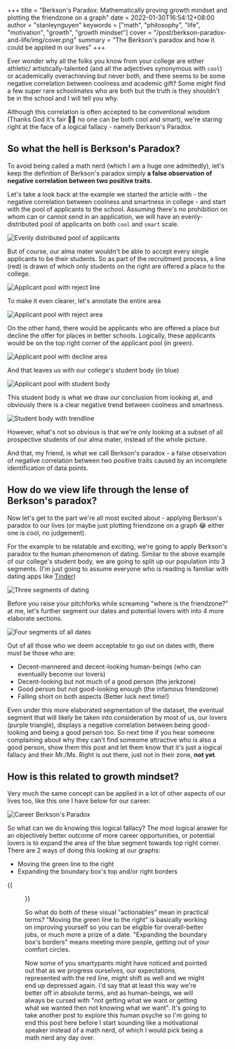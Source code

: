 +++
title = "Berkson's Paradox: Mathematically proving growth mindset and plotting the friendzone on a graph"
date = 2022-01-30T16:54:12+08:00
author = "stanleynguyen"
keywords = ["math", "philosophy", "life", "motivation", "growth", "growth mindset"]
cover = "/post/berkson-paradox-and-life/img/cover.png"
summary = "The Berkson's paradox and how it could be applied in our lives"
+++

Ever wonder why all the folks you know from your college are either athletic/
artistically-talented (and all the adjectives synonymous with `cool`) or academically
overachieving but never both, and there seems to be some negative correlation between
coolness and academic gift? Some might find a few super rare schoolmates who are both
but the truth is they shouldn't be in the school and I will tell you why.

Although this correlation is often accepted to be conventional wisdom (Thanks God it's fair 😮‍💨
no one can be both cool and smart), we're staring right at the face of a logical fallacy - namely
Berkson's Paradox.

## So what the hell is Berkson's Paradox?

To avoid being called a math nerd (which I am a huge one admittedly), let's keep the definition
of Berkson's paradox simply **a false observation of negative correlation between two positive traits**.

Let's take a look back at the example we started the article with - the negative correlation between coolness
and smartness in college - and start with the pool of applicants to the school. Assuming there's no prohibition
on whom can or cannot send in an application, we will have an evenly-distributed pool of applicants on both `cool` and `smart` scale.

![Evenly distributed pool of applicants](./img/student-initial.png)

But of course, our alma mater wouldn't be able to accept every single applicants to be their
students. So as part of the recruitment process, a line (red) is drawn of which only students on
the right are offered a place to the college.

![Applicant pool with reject line](./img/student-reject-line.png)

To make it even clearer, let's annotate the entire area

![Applicant pool with reject area](./img/student-reject-area.png)

On the other hand, there would be applicants who are offered a place but decline the offer for
places in better schools. Logically, these applicants would be on the top right corner of the
applicant pool (in green).

![Applicant pool with decline area](./img/student-decline-area.png)

And that leaves us with our college's student body (in blue)

![Applicant pool with student body](./img/student-all.png)

This student body is what we draw our conclusion from looking at, and obviously there is a clear
negative trend between coolness and smartness.

![Student body with trendline](./img/student-trendline.png)

However, what's not so obvious is that we're only looking at a subset of all prospective students
of our alma mater, instead of the whole picture.

And that, my friend, is what we call Berkson's paradox - a false observation of negative correlation between two positive traits caused by an incomplete identification of data points.

## How do we view life through the lense of Berkson's paradox?

Now let's get to the part we're all most excited about - applying Berkson's paradox to our lives
(or maybe just plotting friendzone on a graph 😂 either one is cool, no judgement).

For the example to be relatable and exciting, we're going to apply Berkson's paradox to the
human phenomenon of dating. Similar to the above example of our college's student body, we are
going to split up our population into 3 segments. (I'm just going to assume everyone who is reading
is familiar with dating apps like [Tinder](https://tinder.com/))

![Three segments of dating](./img/dating-all.png)

Before you raise your pitchforks while screaming "where is the friendzone?" at me, let's further
segment our dates and potential lovers with into 4 more elaborate sections.

![Four segments of all dates](./img/dating-elaborate-segments.png)

Out of all those who we deem acceptable to go out on dates with, there must be those who are:

- Decent-mannered and decent-looking human-beings (who can eventually become our lovers)
- Decent-looking but not much of a good person (the jerkzone)
- Good person but not good-looking enough (the infamous friendzone)
- Falling short on both aspects (Better luck next time!)

Even under this more elaborated segmentation of the dataset, the eventual segment that will likely
be taken into consideration by most of us, our lovers (purple triangle), displays a negative
correlation between being good-looking and being a good person too. So next time if you hear
someone complaining about why they can't find someome attractive who is also a good person, show
them this post and let them know that it's just a logical fallacy and their Mr./Ms. Right is out
there, just not in their zone, **not yet**.

## How is this related to growth mindset?

Very much the same concept can be applied in a lot of other aspects of our lives too, like this
one I have below for our career.

![Career Berkson's Paradox](./img/career.png)

So what can we do knowing this logical fallacy? The most logical answer for an objectively better
outcome of more career opportunities, or potential lovers is to expand the area of the blue
segment towards top right corner. There are 2 ways of doing this looking at our graphs:

- Moving the green line to the right
- Expanding the boundary box's top and/or right borders

{{<figure src="/post/berkson-paradox-and-life/img/growth-mindset.png" caption="Just look at how much better we can possibly do (dotted blue area)">}}

So what do both of these visual "actionables" mean in practical terms? "Moving the green line to
the right" is basically working on improving yourself so you can be eligible for
overall-better jobs, or much more a prize of a date. "Expanding the boundary box's borders" means
meeting more people, getting out of your comfort circles.

Now some of you smartypants might have noticed and pointed out that as we progress ourselves, our
expectations, represented with the red line, might shift as well and we might end up depressed
again. I'd say that at least this way we're better off in absolute terms, and as human-beings, we
will always be cursed with "not getting what we want or getting what we wanted then not knowing
what we want". It's going to take another post to explore this human psyche so I'm going to end
this post here before I start sounding like a motivational speaker instead of a math nerd, of which
I would pick being a math nerd any day over.
